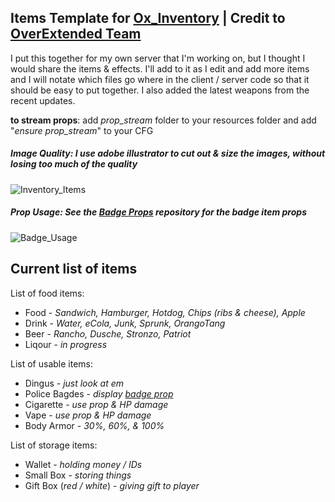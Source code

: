 ## Items Template for [Ox_Inventory](https://github.com/overextended/ox_inventory) | **Credit to [OverExtended Team](https://github.com/overextended)**

I put this together for my own server that I'm working on, but I thought I would share the items & effects. I'll add to it as I edit and add more items and I will notate which files go where in the client / server code so that it should be easy to put together. I also added the latest weapons from the recent updates.

**to stream props**: add *prop_stream* folder to your resources folder and add "*ensure prop_stream*" to your CFG

##### Image Quality: *I use adobe illustrator to cut out & size the images, without losing too much of the quality*
![Inventory_Items](https://imgur.com/paYwbNi.png)

##### Prop Usage: *See the [Badge Props](https://github.com/MIAgimir/FiveM-LeoBadgeProps) repository for the badge item props*
![Badge_Usage](https://imgur.com/bZYyPLi.png)

## Current list of items

List of food items:
* Food - *Sandwich, Hamburger, Hotdog, Chips (ribs & cheese), Apple*
* Drink - *Water, eCola, Junk, Sprunk, OrangoTang*
* Beer - *Rancho, Dusche, Stronzo, Patriot*
* Liqour - *in progress*

List of usable items:
* Dingus - *just look at em*
* Police Bagdes - *display [badge prop](https://github.com/MIAgimir/FiveM-LeoBadgeProps)*
* Cigarette - *use prop & HP damage*
* Vape - *use prop & HP damage*
* Body Armor - *30%, 60%, & 100%*

List of storage items:
* Wallet - *holding money / IDs*
* Small Box - *storing things*
* Gift Box (*red / white*) - *giving gift to player*
